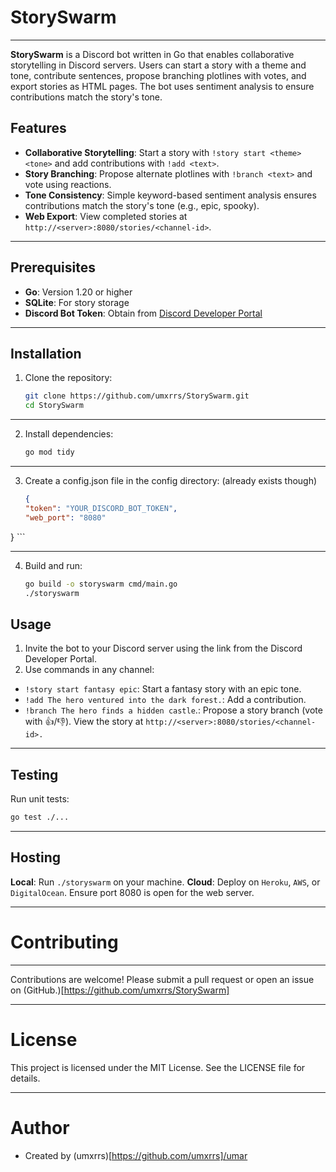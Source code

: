 # StorySwarm
---

**StorySwarm** is a Discord bot written in Go that enables collaborative storytelling in Discord servers. Users can start a story with a theme and tone, contribute sentences, propose branching plotlines with votes, and export stories as HTML pages. The bot uses sentiment analysis to ensure contributions match the story's tone.

## Features

- **Collaborative Storytelling**: Start a story with `!story start <theme> <tone>` and add contributions with `!add <text>`.
- **Story Branching**: Propose alternate plotlines with `!branch <text>` and vote using reactions.
- **Tone Consistency**: Simple keyword-based sentiment analysis ensures contributions match the story's tone (e.g., epic, spooky).
- **Web Export**: View completed stories at `http://<server>:8080/stories/<channel-id>`.
---

## Prerequisites

- **Go**: Version 1.20 or higher
- **SQLite**: For story storage
- **Discord Bot Token**: Obtain from [Discord Developer Portal](https://discord.com/developers/applications)
---

## Installation

1. Clone the repository:
   ```bash
   git clone https://github.com/umxrrs/StorySwarm.git
   cd StorySwarm
   ```
---

2. Install dependencies:
   ```bash
   go mod tidy
   ```
---

3. Create a config.json file in the config directory: (already exists though)
    ```json
    {
    "token": "YOUR_DISCORD_BOT_TOKEN",
    "web_port": "8080"
}
    ```

---

4. Build and run:
   ```bash
   go build -o storyswarm cmd/main.go
   ./storyswarm
   ```
## Usage
1. Invite the bot to your Discord server using the link from the Discord Developer Portal.
2. Use commands in any channel:
- `!story start fantasy epic`: Start a fantasy story with an epic tone.
- `!add The hero ventured into the dark forest.`: Add a contribution.
- `!branch The hero finds a hidden castle`.: Propose a story branch (vote with 👍/👎).
View the story at `http://<server>:8080/stories/<channel-id>.`

---

## Testing
Run unit tests:
 ```bash
go test ./...
```
---

## Hosting

**Local**: Run `./storyswarm` on your machine.
**Cloud**: Deploy on `Heroku`, `AWS`, or `DigitalOcean`. Ensure port 8080 is open for the web server.

---

# Contributing

---

Contributions are welcome! Please submit a pull request or open an issue on (GitHub.)[https://github.com/umxrrs/StorySwarm]

---

# License
This project is licensed under the MIT License. See the LICENSE file for details.

---

# Author
- Created by (umxrrs)[https://github.com/umxrrs]/umar
